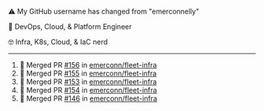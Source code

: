 ⚠️ My GitHub username has changed from "emerconnelly"

💼 DevOps, Cloud, & Platform Engineer

🤓 Infra, K8s, Cloud, & IaC nerd

---

<!--START_SECTION:activity-->
1. 🎉 Merged PR [#156](https://github.com/emerconn/fleet-infra/pull/156) in [emerconn/fleet-infra](https://github.com/emerconn/fleet-infra)
2. 🎉 Merged PR [#155](https://github.com/emerconn/fleet-infra/pull/155) in [emerconn/fleet-infra](https://github.com/emerconn/fleet-infra)
3. 🎉 Merged PR [#153](https://github.com/emerconn/fleet-infra/pull/153) in [emerconn/fleet-infra](https://github.com/emerconn/fleet-infra)
4. 🎉 Merged PR [#154](https://github.com/emerconn/fleet-infra/pull/154) in [emerconn/fleet-infra](https://github.com/emerconn/fleet-infra)
5. 🎉 Merged PR [#146](https://github.com/emerconn/fleet-infra/pull/146) in [emerconn/fleet-infra](https://github.com/emerconn/fleet-infra)
<!--END_SECTION:activity-->
